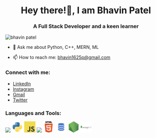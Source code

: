 <h1 align="center">Hey there!👋, I am Bhavin Patel</h1>
<h3 align="center">A Full Stack Developer and a keen learner </h3>
<p align="left"> <img src="https://komarev.com/ghpvc/?username=jainam2385" alt="bhavin patel" /> </p>
  
<!-- -   🔭 I’m currently working as Web Developer -->

-   💬 Ask me about Python, C++, MERN, ML

-   📫 How to reach me: bhavin1625p@gmail.com

<!-- -   ⚡ Fun fact: Python over Java -->

### Connect with me:

- [LinkedIn](https://www.linkedin.com/in/bhavinp16/)
- [Instagram](https://www.instagram.com/_bhavin.p16/)
- [Gmail](mailto:bhavin1625p@gmail.com/)
- [Twitter](https://www.twitter.com/_bhavinp16)


### Languages and Tools:

<p>
  
<img height="35" src="https://cdn.iconscout.com/icon/free/png-256/react-1-282599.png">
  
<img height="35" src="https://raw.githubusercontent.com/github/explore/80688e429a7d4ef2fca1e82350fe8e3517d3494d/topics/python/python.png">

<img height="35" src="https://raw.githubusercontent.com/github/explore/80688e429a7d4ef2fca1e82350fe8e3517d3494d/topics/javascript/javascript.png">

<!-- <img height="35" src="https://raw.githubusercontent.com/github/explore/80688e429a7d4ef2fca1e82350fe8e3517d3494d/topics/java/java.png"> -->

<img height="35" src="https://i.redd.it/31b2ii8hchi31.jpg">

<img height="35" src="https://raw.githubusercontent.com/github/explore/80688e429a7d4ef2fca1e82350fe8e3517d3494d/topics/html/html.png">

<img height="35" src="https://raw.githubusercontent.com/github/explore/80688e429a7d4ef2fca1e82350fe8e3517d3494d/topics/sql/sql.png">

<!-- <img height="35" src="https://raw.githubusercontent.com/github/explore/80688e429a7d4ef2fca1e82350fe8e3517d3494d/topics/django/django.png"> -->

<img height="35" src="https://raw.githubusercontent.com/github/explore/80688e429a7d4ef2fca1e82350fe8e3517d3494d/topics/nodejs/nodejs.png">

<img height="35" src="https://raw.githubusercontent.com/github/explore/80688e429a7d4ef2fca1e82350fe8e3517d3494d/topics/mongodb/mongodb.png">

<!-- <img height="35" src="https://raw.githubusercontent.com/github/explore/80688e429a7d4ef2fca1e82350fe8e3517d3494d/topics/redis/redis.png">   -->
</p>


<!-- <img src="https://github-readme-stats.vercel.app/api?username=bhavinp16&count_private=true&&show_icons=true&hide_border=false&title_color=ffffff&text_color=daf7dc&icon_color=bb2acf&bg_color=191919"> -->

<!-- <img src="https://github-readme-stats.vercel.app/api/top-langs/?username=bhavinp16&layout=compact&hide_border=false&title_color=ffffff&text_color=daf7dc&icon_color=bb2acf&bg_color=191919"> -->
